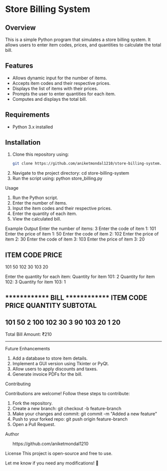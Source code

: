 # Store Billing System

## Overview
This is a simple Python program that simulates a store billing system. It allows users to enter item codes, prices, and quantities to calculate the total bill.

## Features
- Allows dynamic input for the number of items.
- Accepts item codes and their respective prices.
- Displays the list of items with their prices.
- Prompts the user to enter quantities for each item.
- Computes and displays the total bill.

## Requirements
- Python 3.x installed

## Installation
1. Clone this repository using:
   ```sh
   git clone https://github.com/aniketmondal1210/store-billing-system.git
2. Navigate to the project directory:
   cd store-billing-system
3. Run the script using:
   python store_billing.py

Usage

  1. Run the Python script.
  2. Enter the number of items.
  3. Input the item codes and their respective prices.
  4. Enter the quantity of each item.
  5. View the calculated bill.

Example Output
Enter the number of items: 3
Enter the code of item 1: 101
Enter the price of item 1: 50
Enter the code of item 2: 102
Enter the price of item 2: 30
Enter the code of item 3: 103
Enter the price of item 3: 20

ITEM CODE      PRICE
-------------------
101           50
102           30
103           20

Enter the quantity for each item:
Quantity for item 101: 2
Quantity for item 102: 3
Quantity for item 103: 1

************ BILL ************
ITEM CODE    PRICE    QUANTITY    SUBTOTAL
------------------------------------------
101         50         2         100
102         30         3         90
103         20         1         20
------------------------------------------
Total Bill Amount: ₹210
****************************

Future Enhancements

1. Add a database to store item details.
2. Implement a GUI version using Tkinter or PyQt.
3. Allow users to apply discounts and taxes.
4. Generate invoice PDFs for the bill.

Contributing

Contributions are welcome! Follow these steps to contribute:

  1. Fork the repository.
  2. Create a new branch:
    git checkout -b feature-branch
  3. Make your changes and commit:
     git commit -m "Added a new feature"
  4. Push to your forked repo:
     git push origin feature-branch
  5. Open a Pull Request.


Author
  <ul>https://github.com/aniketmondal1210</ul> 

License
  This project is open-source and free to use.
  
Let me know if you need any modifications! 🚀
